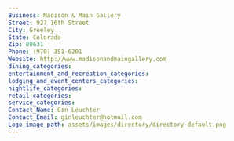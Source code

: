 ```yaml
---
Business: Madison & Main Gallery
Street: 927 16th Street
City: Greeley
State: Colorado
Zip: 80631
Phone: (970) 351-6201
Website: http://www.madisonandmaingallery.com
dining_categories: 
entertainment_and_recreation_categories: 
lodging_and_event_centers_categories: 
nightlife_categories: 
retail_categories: 
service_categories: 
Contact_Name: Gin Leuchter
Contact_Email: ginleuchter@hotmail.com
Logo_image_path: assets/images/directory/directory-default.png
---
```

